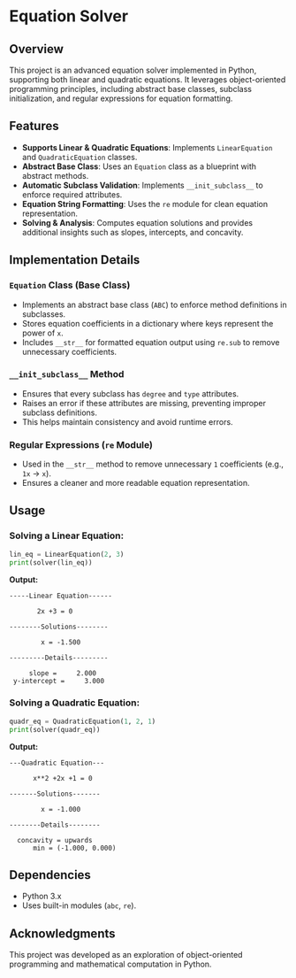 # Equation Solver

## Overview
This project is an advanced equation solver implemented in Python, supporting both linear and quadratic equations. It leverages object-oriented programming principles, including abstract base classes, subclass initialization, and regular expressions for equation formatting.

## Features
- **Supports Linear & Quadratic Equations**: Implements `LinearEquation` and `QuadraticEquation` classes.
- **Abstract Base Class**: Uses an `Equation` class as a blueprint with abstract methods.
- **Automatic Subclass Validation**: Implements `__init_subclass__` to enforce required attributes.
- **Equation String Formatting**: Uses the `re` module for clean equation representation.
- **Solving & Analysis**: Computes equation solutions and provides additional insights such as slopes, intercepts, and concavity.

## Implementation Details
### `Equation` Class (Base Class)
- Implements an abstract base class (`ABC`) to enforce method definitions in subclasses.
- Stores equation coefficients in a dictionary where keys represent the power of `x`.
- Includes `__str__` for formatted equation output using `re.sub` to remove unnecessary coefficients.

### `__init_subclass__` Method
- Ensures that every subclass has `degree` and `type` attributes.
- Raises an error if these attributes are missing, preventing improper subclass definitions.
- This helps maintain consistency and avoid runtime errors.

### Regular Expressions (`re` Module)
- Used in the `__str__` method to remove unnecessary `1` coefficients (e.g., `1x` → `x`).
- Ensures a cleaner and more readable equation representation.

## Usage
### Solving a Linear Equation:
```python
lin_eq = LinearEquation(2, 3)
print(solver(lin_eq))
```
**Output:**
```
-----Linear Equation------

       2x +3 = 0        

--------Solutions--------

        x = -1.500      

---------Details---------

     slope =     2.000  
 y-intercept =     3.000
```

### Solving a Quadratic Equation:
```python
quadr_eq = QuadraticEquation(1, 2, 1)
print(solver(quadr_eq))
```
**Output:**
```
---Quadratic Equation---

      x**2 +2x +1 = 0    

-------Solutions-------

        x = -1.000      

--------Details--------

  concavity = upwards   
      min = (-1.000, 0.000)
```

## Dependencies
- Python 3.x
- Uses built-in modules (`abc`, `re`).

## Acknowledgments
This project was developed as an exploration of object-oriented programming and mathematical computation in Python.


